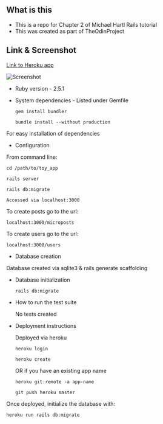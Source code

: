 ## What is this

* This is a repo for Chapter 2 of Michael Hartl Rails tutorial
* This was created as part of TheOdinProject

## Link & Screenshot

[Link to Heroku app](https://toy-app-paramagicdev.herokuapp.com/)

![Screenshot](https://github.com/ParamagicDev/toy_app/blob/master/public/heroku_screenshot.png)

* Ruby version - 2.5.1

* System dependencies - Listed under Gemfile

      gem install bundler
    
      bundle install --without production
    
For easy installation of dependencies
    

* Configuration

From command line:
  
    cd /path/to/toy_app
    
    rails server
    
    rails db:migrate
    
    Accessed via localhost:3000
    
 To create posts go to the url:
 
    localhost:3000/microposts
 
 To create users go to the url: 
 
    localhost:3000/users

* Database creation

Database created via sqlite3 & rails generate scaffolding

* Database initialization

      rails db:migrate

* How to run the test suite

  No tests created

* Deployment instructions

  Deployed via heroku
    
      heroku login
    
      heroku create
    
    OR if you have an existing app name
    
      heroku git:remote -a app-name
    
      git push heroku master
    
 Once deployed, initialize the database with:
 
    heroku run rails db:migrate
    
